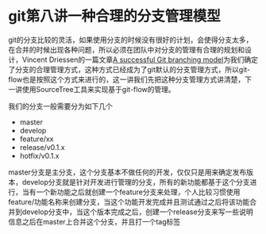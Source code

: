 # git第八讲一种合理的分支管理模型

git的分支比较的灵活，如果使用分支的时候没有很好的计划，会使得分支太多，在合并的时候出现各种问题，所以必须在团队中对分支的管理有合理的规划和设计，Vincent Driessen的一篇文章[A successful Git branching model](http://nvie.com/posts/a-successful-git-branching-model/)为我们确定了分支的合理管理方式，这种方式已经成为了git默认的分支管理方式，所以git-flow也是按照这个方式来进行的，这一讲我们先把这种分支管理方式讲清楚，下一讲使用SourceTree工具来实现基于git-flow的管理。

我们的分支一般需要分为如下几个
- master
- develop
- feature/xx
- release/v0.1.x
- hotfix/v0.1.x

master分支是主分支，这个分支基本不做任何的开发，仅仅只是用来确定发布版本，develop分支就是针对开发进行管理的分支，所有的新功能都基于这个分支进行，当有一个新功能之后就创建一个feature分支来处理，个人比较习惯使用feature/功能名称来创建分支，当这个功能开发完成并且测试通过之后将该功能合并到develop分支中，当这个版本完成之后，创建一个release分支来写一些说明信息之后在master上合并这个分支，并且打一个tag标签
